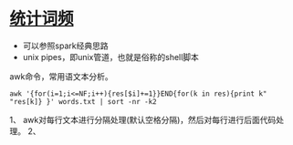 # [统计词频](https://leetcode-cn.com/problems/word-frequency/submissions/)

* 可以参照spark经典思路
* unix pipes，即unix管道，也就是俗称的shell脚本

awk命令，常用语文本分析。

```
awk '{for(i=1;i<=NF;i++){res[$i]+=1}}END{for(k in res){print k" "res[k]} }' words.txt | sort -nr -k2
```
1、 awk对每行文本进行分隔处理(默认空格分隔)，然后对每行进行后面代码处理。
2、 